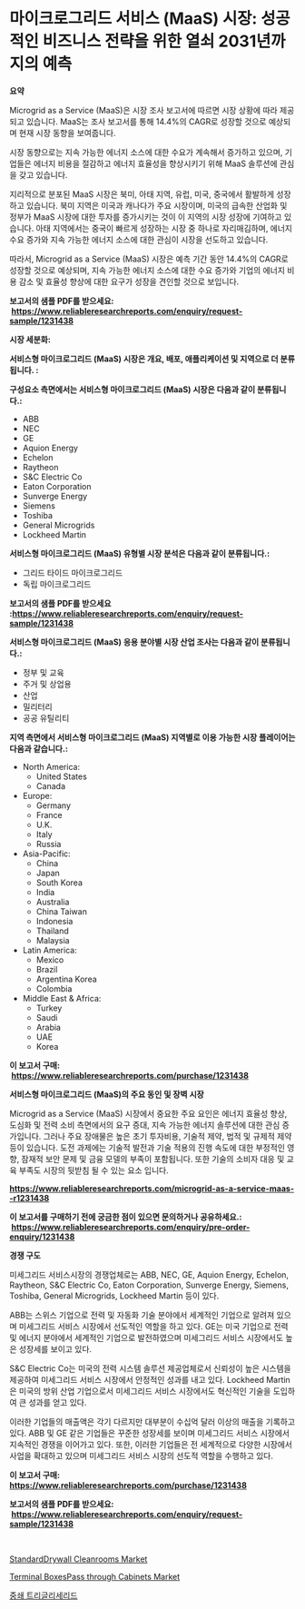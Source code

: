 <p><h1>마이크로그리드 서비스 (MaaS) 시장: 성공적인 비즈니스 전략을 위한 열쇠 2031년까지의 예측</h1></p><p><strong>요약</strong></p>
<p><p>Microgrid as a Service (MaaS)은 시장 조사 보고서에 따르면 시장 상황에 따라 제공되고 있습니다. MaaS는 조사 보고서를 통해 14.4%의 CAGR로 성장할 것으로 예상되며 현재 시장 동향을 보여줍니다.</p><p>시장 동향으로는 지속 가능한 에너지 소스에 대한 수요가 계속해서 증가하고 있으며, 기업들은 에너지 비용을 절감하고 에너지 효율성을 향상시키기 위해 MaaS 솔루션에 관심을 갖고 있습니다.</p><p>지리적으로 분포된 MaaS 시장은 북미, 아태 지역, 유럽, 미국, 중국에서 활발하게 성장하고 있습니다. 북미 지역은 미국과 캐나다가 주요 시장이며, 미국의 급속한 산업화 및 정부가 MaaS 시장에 대한 투자를 증가시키는 것이 이 지역의 시장 성장에 기여하고 있습니다. 아태 지역에서는 중국이 빠르게 성장하는 시장 중 하나로 자리매김하며, 에너지 수요 증가와 지속 가능한 에너지 소스에 대한 관심이 시장을 선도하고 있습니다.</p><p>따라서, Microgrid as a Service (MaaS) 시장은 예측 기간 동안 14.4%의 CAGR로 성장할 것으로 예상되며, 지속 가능한 에너지 소스에 대한 수요 증가와 기업의 에너지 비용 감소 및 효율성 향상에 대한 요구가 성장을 견인할 것으로 보입니다.</p></p>
<p><strong>보고서의 샘플 PDF를 받으세요: &nbsp;<a href="https://www.reliableresearchreports.com/enquiry/request-sample/1231438">https://www.reliableresearchreports.com/enquiry/request-sample/1231438</a></strong></p>
<p><strong>시장 세분화:</strong></p>
<p><strong> 서비스형 마이크로그리드 (MaaS) 시장은 개요, 배포, 애플리케이션 및 지역으로 더 분류됩니다. :</strong></p>
<p><strong>구성요소 측면에서는 서비스형 마이크로그리드 (MaaS) 시장은 다음과 같이 분류됩니다.:</strong></p>
<p><ul><li>ABB</li><li>NEC</li><li>GE</li><li>Aquion Energy</li><li>Echelon</li><li>Raytheon</li><li>S&C Electric Co</li><li>Eaton Corporation</li><li>Sunverge Energy</li><li>Siemens</li><li>Toshiba</li><li>General Microgrids</li><li>Lockheed Martin</li></ul></p>
<p><strong> 서비스형 마이크로그리드 (MaaS) 유형별 시장 분석은 다음과 같이 분류됩니다.:</strong></p>
<p><ul><li>그리드 타이드 마이크로그리드</li><li>독립 마이크로그리드</li></ul></p>
<p><strong>보고서의 샘플 PDF를 받으세요 :<a href="https://www.reliableresearchreports.com/enquiry/request-sample/1231438">https://www.reliableresearchreports.com/enquiry/request-sample/1231438</a></strong></p>
<p><strong> 서비스형 마이크로그리드 (MaaS) 응용 분야별 시장 산업 조사는 다음과 같이 분류됩니다.:</strong></p>
<p><ul><li>정부 및 교육</li><li>주거 및 상업용</li><li>산업</li><li>밀리터리</li><li>공공 유틸리티</li></ul></p>
<p><strong>지역 측면에서 서비스형 마이크로그리드 (MaaS) 지역별로 이용 가능한 시장 플레이어는 다음과 같습니다.:</strong></p>
<p><ul>
    <li>
        North America:
        <ul>
            <li>United States</li>
            <li>Canada</li>
        </ul>
    </li>
    <li>
        Europe:
        <ul>
            <li>Germany</li>
            <li>France</li>
            <li>U.K.</li>
            <li>Italy</li>
            <li>Russia</li>
        </ul>
    </li>
    <li>
        Asia-Pacific:
        <ul>
            <li>China</li>
            <li>Japan</li>
            <li>South Korea</li>
            <li>India</li>
            <li>Australia</li>
            <li>China Taiwan</li>
            <li>Indonesia</li>
            <li>Thailand</li>
            <li>Malaysia</li>
        </ul>
    </li>
    <li>
        Latin America:
        <ul>
            <li>Mexico</li>
            <li>Brazil</li>
            <li>Argentina Korea</li>
            <li>Colombia</li>
        </ul>
    </li>
    <li>
        Middle East & Africa:
        <ul>
            <li>Turkey</li>
            <li>Saudi</li>
            <li>Arabia</li>
            <li>UAE</li>
            <li>Korea</li>
        </ul>
    </li>
    </ul></p>
<p><strong>이 보고서 구매: &nbsp;<a href="https://www.reliableresearchreports.com/purchase/1231438">https://www.reliableresearchreports.com/purchase/1231438</a></strong></p>
<p><strong>서비스형 마이크로그리드 (MaaS)의 주요 동인 및 장벽 시장</strong></p>
<p><p>Microgrid as a Service (MaaS) 시장에서 중요한 주요 요인은 에너지 효율성 향상, 도심화 및 전력 소비 측면에서의 요구 증대, 지속 가능한 에너지 솔루션에 대한 관심 증가입니다. 그러나 주요 장애물은 높은 초기 투자비용, 기술적 제약, 법적 및 규제적 제약 등이 있습니다. 도전 과제에는 기술적 발전과 기술 적용의 진행 속도에 대한 부정적인 영향, 잠재적 보안 문제 및 금융 모델의 부족이 포함됩니다. 또한 기술의 소비자 대응 및 교육 부족도 시장의 뒷받침 될 수 있는 요소 입니다.</p></p>
<p><strong><a href="https://www.reliableresearchreports.com/microgrid-as-a-service-maas--r1231438">https://www.reliableresearchreports.com/microgrid-as-a-service-maas--r1231438</a></strong></p>
<p><strong>이 보고서를 구매하기 전에 궁금한 점이 있으면 문의하거나 공유하세요.: &nbsp;<a href="https://www.reliableresearchreports.com/enquiry/pre-order-enquiry/1231438">https://www.reliableresearchreports.com/enquiry/pre-order-enquiry/1231438</a></strong></p>
<p><strong>경쟁 구도</strong></p>
<p><p>미세그리드 서비스시장의 경쟁업체로는 ABB, NEC, GE, Aquion Energy, Echelon, Raytheon, S&C Electric Co, Eaton Corporation, Sunverge Energy, Siemens, Toshiba, General Microgrids, Lockheed Martin 등이 있다. </p><p>ABB는 스위스 기업으로 전력 및 자동화 기술 분야에서 세계적인 기업으로 알려져 있으며 미세그리드 서비스 시장에서 선도적인 역할을 하고 있다. GE는 미국 기업으로 전력 및 에너지 분야에서 세계적인 기업으로 발전하였으며 미세그리드 서비스 시장에서도 높은 성장세를 보이고 있다. </p><p>S&C Electric Co는 미국의 전력 시스템 솔루션 제공업체로서 신뢰성이 높은 시스템을 제공하여 미세그리드 서비스 시장에서 안정적인 성과를 내고 있다. Lockheed Martin은 미국의 방위 산업 기업으로서 미세그리드 서비스 시장에서도 혁신적인 기술을 도입하여 큰 성과를 얻고 있다.</p><p>이러한 기업들의 매출액은 각기 다르지만 대부분이 수십억 달러 이상의 매출을 기록하고 있다. ABB 및 GE 같은 기업들은 꾸준한 성장세를 보이며 미세그리드 서비스 시장에서 지속적인 경쟁을 이어가고 있다. 또한, 이러한 기업들은 전 세계적으로 다양한 시장에서 사업을 확대하고 있으며 미세그리드 서비스 시장의 선도적 역할을 수행하고 있다.</p></p>
<p><strong>이 보고서 구매: &nbsp; <a href="https://www.reliableresearchreports.com/purchase/1231438">https://www.reliableresearchreports.com/purchase/1231438</a></strong></p>
<p><strong>보고서의 샘플 PDF를 받으세요: &nbsp;<a href="https://www.reliableresearchreports.com/enquiry/request-sample/1231438">https://www.reliableresearchreports.com/enquiry/request-sample/1231438</a></strong><strong></strong></p>
<p>&nbsp;</p>
<p><p><a href="https://github.com/shotows/Market-Research-Report-List-2/blob/main/standarddrywall-cleanrooms-market.md">StandardDrywall Cleanrooms Market</a></p><p><a href="https://github.com/beatblasta/Market-Research-Report-List-2/blob/main/terminal-boxespass-through-cabinets-market.md">Terminal BoxesPass through Cabinets Market</a></p><p><a href="https://github.com/darrellockm3ytan895656/Market-Research-Report-List-1/blob/main/827589022184.md">중쇄 트리글리세리드</a></p></p>